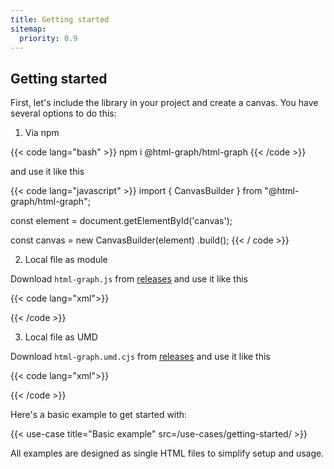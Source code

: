 ```yaml
---
title: Getting started
sitemap:
  priority: 0.9
---
```


## Getting started

First, let's include the library in your project and create a canvas. You have several options to do this:

1. Via npm

{{< code lang="bash" >}}
npm i @html-graph/html-graph
{{< /code >}}

and use it like this

{{< code lang="javascript" >}}
import { CanvasBuilder } from "@html-graph/html-graph";

const element = document.getElementById('canvas');

const canvas = new CanvasBuilder(element)
  .build();
{{< / code >}}

2. Local file as module

Download `html-graph.js` from <a target="_blank" href="https://github.com/html-graph/html-graph/releases">releases</a>
and use it like this

{{< code lang="xml">}}
<script type="module">
  import { CanvasBuilder } from "/html-graph.js";

  const element = document.getElementById('canvas');

  const canvas = new CanvasBuilder(element)
    .build();
</script>
{{< /code >}}

3. Local file as UMD

Download `html-graph.umd.cjs` from <a target="_blank" href="https://github.com/html-graph/html-graph/releases">releases</a>
and use it like this

{{< code lang="xml">}}
<script src="/html-graph.umd.cjs"></script>
<script>
  const element = document.getElementById('canvas');

  const canvas = new HtmlGraph.CanvasBuilder(element)
    .build();
</script>
{{< /code >}}

Here's a basic example to get started with:

{{< use-case title="Basic example" src=/use-cases/getting-started/ >}}

All examples are designed as single HTML files to simplify setup and usage.
